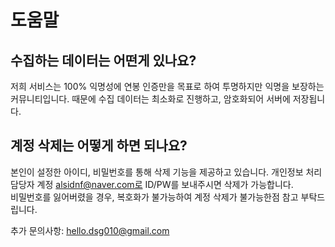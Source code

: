 # 도움말



## 수집하는 데이터는 어떤게 있나요?
저희 서비스는 100% 익명성에 연봉 인증만을 목표로 하여 투명하지만 익명을 보장하는 커뮤니티입니다. 
때문에 수집 데이터는 최소화로 진행하고, 암호화되어 서버에 저장됩니다. 


## 계정 삭제는 어떻게 하면 되나요? 
본인이 설정한 아이디, 비밀번호를 통해 삭제 기능을 제공하고 있습니다. 
개인정보 처리담당자 계정 alsidnf@naver.com로 ID/PW를 보내주시면 삭제가 가능합니다.  
비밀번호를 잃어버렸을 경우, 복호화가 불가능하여 계정 삭제가 불가능한점 참고 부탁드립니다. 











추가 문의사항: hello.dsg010@gmail.com
